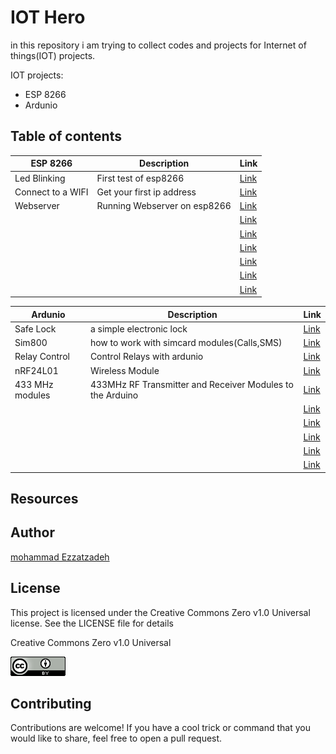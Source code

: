 # IOT Hero
in this repository i am trying to collect codes and projects for Internet of things(IOT) projects.


IOT projects:
<ul>
<li>ESP 8266</li> 
<li>Ardunio</li> 
</ul>


## Table of contents



|ESP 8266|Description|Link|
|---|---|---|
|Led Blinking|First test of esp8266 |<a href="/codes/esp8266/test1/">Link</a>|
|Connect to a WIFI|Get your first ip address|<a href="/codes/esp8266/Wifi_1/">Link</a>|
|Webserver| Running Webserver on esp8266|<a href="/codes/esp8266/Webserver">Link</a>|
|    |   |<a href="/codes/esp8266/">Link</a>|
|    |   |<a href="/codes/esp8266/">Link</a>|
|    |   |<a href="/codes/esp8266/">Link</a>|
|    |   |<a href="/codes/esp8266/">Link</a>|
|    |   |<a href="/codes/esp8266/">Link</a>|
|    |   |<a href="/codes/esp8266/">Link</a>|






|Ardunio|Description|Link|
|---|---|---|
|Safe Lock|a simple electronic lock|<a href="/codes/ardunio/Lock_door/">Link</a>|
|Sim800 |how to work with simcard modules(Calls,SMS)|<a href="/codes/ardunio/sim800/">Link</a>|
|Relay Control|Control Relays with ardunio|<a href="/codes/ardunio/RelayControl/">Link</a>|
|nRF24L01|Wireless Module  |<a href="/codes/ardunio/wireless/">Link</a> |
|433 MHz modules|433MHz RF Transmitter and Receiver Modules to the Arduino|<a href="/codes/ardunio/">Link</a> |
|    |   |<a href="/codes/ardunio/">Link</a> |
|    |   |<a href="/codes/ardunio/">Link</a> |
|    |   |<a href="/codes/ardunio/">Link</a> |
|    |   |<a href="/codes/ardunio/">Link</a> |
|    |   |<a href="/codes/ardunio/">Link</a> |


## Resources




## Author
[mohammad Ezzatzadeh](https://github.com/pakoti)

## License
This project is licensed under the Creative Commons Zero v1.0 Universal license. See the LICENSE file for details

Creative Commons Zero v1.0 Universal

<img src="/88x31.png" alt="Creative Commons Zero v1.0 Universal">




## Contributing

Contributions are welcome! If you have a cool trick or command that you would like to share, feel free to open a pull request.